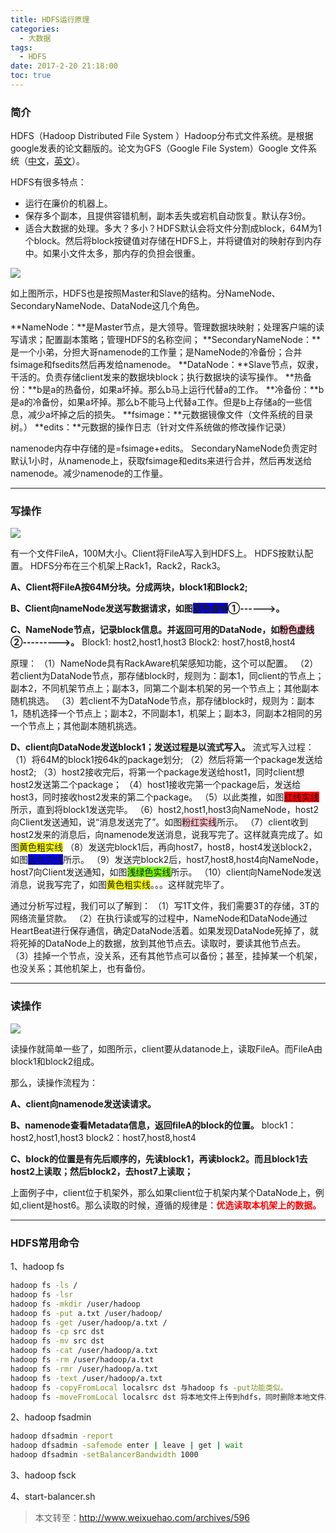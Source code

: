 ```yaml
---
title: HDFS运行原理
categories:
  - 大数据
tags:
  - HDFS
date: 2017-2-20 21:18:00
toc: true
---
```


### 简介

HDFS（Hadoop Distributed File System ）Hadoop分布式文件系统。是根据google发表的论文翻版的。论文为GFS（Google File System）Google 文件系统（[中文](http://www.open-open.com/lib/view/open1328763454608.html)，[英文](http://static.googleusercontent.com/media/research.google.com/zh-CN//archive/gfs-sosp2003.pdf)）。

HDFS有很多特点：
- 运行在廉价的机器上。
- 保存多个副本，且提供容错机制，副本丢失或宕机自动恢复。默认存3份。
- 适合大数据的处理。多大？多小？HDFS默认会将文件分割成block，64M为1个block。然后将block按键值对存储在HDFS上，并将键值对的映射存到内存中。如果小文件太多，那内存的负担会很重。

![](http://7xvfir.com1.z0.glb.clouddn.com/HDFS%E8%BF%90%E8%A1%8C%E5%8E%9F%E7%90%86/1.jpg)

<!-- more -->

如上图所示，HDFS也是按照Master和Slave的结构。分NameNode、SecondaryNameNode、DataNode这几个角色。

**NameNode：**是Master节点，是大领导。管理数据块映射；处理客户端的读写请求；配置副本策略；管理HDFS的名称空间；
**SecondaryNameNode：**是一个小弟，分担大哥namenode的工作量；是NameNode的冷备份；合并fsimage和fsedits然后再发给namenode。
**DataNode：**Slave节点，奴隶，干活的。负责存储client发来的数据块block；执行数据块的读写操作。
**热备份：**b是a的热备份，如果a坏掉。那么b马上运行代替a的工作。
**冷备份：**b是a的冷备份，如果a坏掉。那么b不能马上代替a工作。但是b上存储a的一些信息，减少a坏掉之后的损失。
**fsimage：**元数据镜像文件（文件系统的目录树。）
**edits：**元数据的操作日志（针对文件系统做的修改操作记录）

namenode内存中存储的是=fsimage+edits。
SecondaryNameNode负责定时默认1小时，从namenode上，获取fsimage和edits来进行合并，然后再发送给namenode。减少namenode的工作量。

---

### 写操作

![](http://7xvfir.com1.z0.glb.clouddn.com/HDFS%E8%BF%90%E8%A1%8C%E5%8E%9F%E7%90%86/2.jpg)

有一个文件FileA，100M大小。Client将FileA写入到HDFS上。
HDFS按默认配置。
HDFS分布在三个机架上Rack1，Rack2，Rack3。

**A、Client将FileA按64M分块。分成两块，block1和Block2;**

**B、Client向nameNode发送写数据请求，如图<font style="background-color:blue">蓝色虚线</font>①------>。**

**C、NameNode节点，记录block信息。并返回可用的DataNode，如<font style="background-color:pink">粉色虚线</font>②--------->。**
    Block1: host2,host1,host3
    Block2: host7,host8,host4

原理：
（1）NameNode具有RackAware机架感知功能，这个可以配置。
（2）若client为DataNode节点，那存储block时，规则为：副本1，同client的节点上；副本2，不同机架节点上；副本3，同第二个副本机架的另一个节点上；其他副本随机挑选。
（3）若client不为DataNode节点，那存储block时，规则为：副本1，随机选择一个节点上；副本2，不同副本1，机架上；副本3，同副本2相同的另一个节点上；其他副本随机挑选。

**D、client向DataNode发送block1；发送过程是以流式写入。**
流式写入过程：
（1）将64M的block1按64k的package划分;
（2）然后将第一个package发送给host2;
（3）host2接收完后，将第一个package发送给host1，同时client想host2发送第二个package；
（4）host1接收完第一个package后，发送给host3，同时接收host2发来的第二个package。
（5）以此类推，如图<font style="background-color:red">红线实线</font>所示，直到将block1发送完毕。
（6）host2,host1,host3向NameNode，host2向Client发送通知，说“消息发送完了”。如图<font style="background-color:pink">粉红实线</font>所示。
（7）client收到host2发来的消息后，向namenode发送消息，说我写完了。这样就真完成了。如图<font style="background-color:yellow">黄色粗实线</font>
（8）发送完block1后，再向host7，host8，host4发送block2，如图<font style="background-color:blue">蓝色实线</font>所示。
（9）发送完block2后，host7,host8,host4向NameNode，host7向Client发送通知，如图<font style="background-color:#77FF00">浅绿色实线</font>所示。
（10）client向NameNode发送消息，说我写完了，如图<font style="background-color:yellow">黄色粗实线</font>。。。这样就完毕了。

通过分析写过程，我们可以了解到：
（1）写1T文件，我们需要3T的存储，3T的网络流量贷款。
（2）在执行读或写的过程中，NameNode和DataNode通过HeartBeat进行保存通信，确定DataNode活着。如果发现DataNode死掉了，就将死掉的DataNode上的数据，放到其他节点去。读取时，要读其他节点去。
（3）挂掉一个节点，没关系，还有其他节点可以备份；甚至，挂掉某一个机架，也没关系；其他机架上，也有备份。

--- 

### 读操作

![](http://7xvfir.com1.z0.glb.clouddn.com/HDFS%E8%BF%90%E8%A1%8C%E5%8E%9F%E7%90%86/3.jpg)

读操作就简单一些了，如图所示，client要从datanode上，读取FileA。而FileA由block1和block2组成。 

那么，读操作流程为：

**A、client向namenode发送读请求。**

**B、namenode查看Metadata信息，返回fileA的block的位置。**
block1：host2,host1,host3
block2：host7,host8,host4

**C、block的位置是有先后顺序的，先读block1，再读block2。而且block1去host2上读取；然后block2，去host7上读取；**


上面例子中，client位于机架外，那么如果client位于机架内某个DataNode上，例如,client是host6。那么读取的时候，遵循的规律是：**<font style="color:red">优选读取本机架上的数据。</font>**

---

### HDFS常用命令

1、hadoop fs
```bash
hadoop fs -ls /
hadoop fs -lsr
hadoop fs -mkdir /user/hadoop
hadoop fs -put a.txt /user/hadoop/
hadoop fs -get /user/hadoop/a.txt /
hadoop fs -cp src dst
hadoop fs -mv src dst
hadoop fs -cat /user/hadoop/a.txt
hadoop fs -rm /user/hadoop/a.txt
hadoop fs -rmr /user/hadoop/a.txt
hadoop fs -text /user/hadoop/a.txt
hadoop fs -copyFromLocal localsrc dst 与hadoop fs -put功能类似。
hadoop fs -moveFromLocal localsrc dst 将本地文件上传到hdfs，同时删除本地文件。
```

2、hadoop fsadmin 
```bash
hadoop dfsadmin -report
hadoop dfsadmin -safemode enter | leave | get | wait
hadoop dfsadmin -setBalancerBandwidth 1000
```

3、hadoop fsck

4、start-balancer.sh
 

> 本文转至：http://www.weixuehao.com/archives/596
